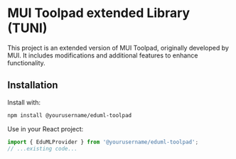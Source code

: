 <!-- @format -->

# MUI Toolpad extended Library (TUNI)

This project is an extended version of MUI Toolpad, originally developed by MUI. It includes modifications and additional features to enhance functionality.

## Installation

Install with:

```bash
npm install @yourusername/eduml-toolpad
```

Use in your React project:

```typescript
import { EduMLProvider } from '@yourusername/eduml-toolpad';
// ...existing code...
```
